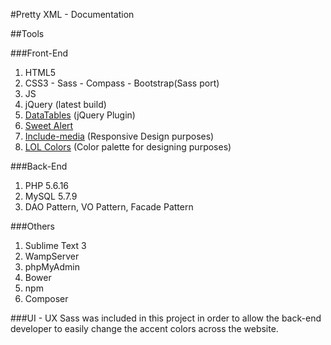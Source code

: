 #Pretty XML - Documentation

##Tools

###Front-End
1. HTML5
2. CSS3 - Sass - Compass - Bootstrap(Sass port)
3. JS
4. jQuery (latest build)
5. [DataTables](https://datatables.net/) (jQuery Plugin)
6. [Sweet Alert](http://t4t5.github.io/sweetalert/)
6. [Include-media](https://github.com/eduardoboucas/include-media) (Responsive Design purposes)
6. [LOL Colors](http://www.lolcolors.com/) (Color palette for designing purposes)

###Back-End
1. PHP 5.6.16
2. MySQL 5.7.9
3. DAO Pattern, VO Pattern, Facade Pattern

###Others
1. Sublime Text 3
2. WampServer
3. phpMyAdmin
3. Bower
4. npm
5. Composer

###UI - UX
Sass was included in this project in order to allow the back-end developer to easily change the accent colors across the website.

